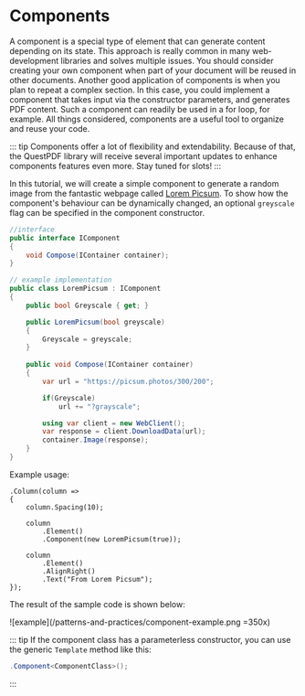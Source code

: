 # Components

A component is a special type of element that can generate content depending on its state. This approach is really common in many web-development libraries and solves multiple issues. You should consider creating your own component when part of your document will be reused in other documents. Another good application of components is when you plan to repeat a complex section. In this case, you could implement a component that takes input via the constructor parameters, and generates PDF content. Such a component can readily be used in a for loop, for example. All things considered, components are a useful tool to organize and reuse your code.

::: tip
Components offer a lot of flexibility and extendability. Because of that, the QuestPDF library will receive several important updates to enhance components features even more. Stay tuned for slots!
:::

In this tutorial, we will create a simple component to generate a random image from the fantastic webpage called [Lorem Picsum](https://picsum.photos/). To show how the component's behaviour can be dynamically changed, an optional `greyscale` flag can be specified in the component constructor.

```c#
//interface
public interface IComponent
{
    void Compose(IContainer container);
}

// example implementation
public class LoremPicsum : IComponent
{
    public bool Greyscale { get; }

    public LoremPicsum(bool greyscale)
    {
        Greyscale = greyscale;
    }
    
    public void Compose(IContainer container)
    {
        var url = "https://picsum.photos/300/200";

        if(Greyscale)
            url += "?grayscale";

        using var client = new WebClient();
        var response = client.DownloadData(url);
        container.Image(response);
    }
}
```

Example usage:

```c#{7}
.Column(column =>
{
    column.Spacing(10);

    column
        .Element()
        .Component(new LoremPicsum(true));
    
    column
        .Element()
        .AlignRight()
        .Text("From Lorem Picsum");
});
```

The result of the sample code is shown below:

![example](/patterns-and-practices/component-example.png =350x)

::: tip
If the component class has a parameterless constructor, you can use the generic `Template` method like this:
```c#
.Component<ComponentClass>();
```
:::